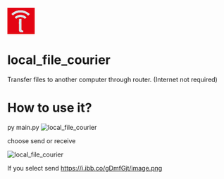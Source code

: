 ![local_file_courier](https://raw.githubusercontent.com/sairash/local_file_courier/master/local_file_courier_py/logo.png)
# local_file_courier
Transfer files to another computer through router. (Internet not required)

# How to use it?

py main.py
![local_file_courier](https://i.ibb.co/G7KgHBB/image.png)

choose send or receive

![local_file_courier](https://i.ibb.co/xzFHT06/image.png)

If you select send
https://i.ibb.co/gDmfGjt/image.png
